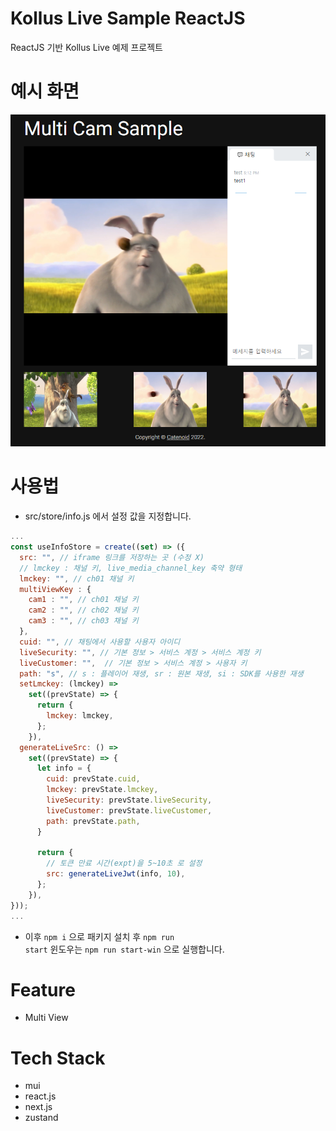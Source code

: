 # Kollus Live Sample ReactJS

ReactJS 기반 Kollus Live 예제 프로젝트

# 예시 화면
![preview](/screenshot/preview.png)

# 사용법
- src/store/info.js 에서 설정 값을 지정합니다.

```javascript
...
const useInfoStore = create((set) => ({
  src: "", // iframe 링크를 저장하는 곳 (수정 X)
  // lmckey : 채널 키, live_media_channel_key 축약 형태
  lmckey: "", // ch01 채널 키
  multiViewKey : {
    cam1 : "", // ch01 채널 키
    cam2 : "", // ch02 채널 키
    cam3 : "", // ch03 채널 키
  },
  cuid: "", // 채팅에서 사용할 사용자 아이디
  liveSecurity: "", // 기본 정보 > 서비스 계정 > 서비스 계정 키
  liveCustomer: "",  // 기본 정보 > 서비스 계정 > 사용자 키
  path: "s", // s : 플레이어 재생, sr : 원본 재생, si : SDK를 사용한 재생
  setLmckey: (lmckey) =>
    set((prevState) => {
      return {
        lmckey: lmckey,
      };
    }),
  generateLiveSrc: () =>
    set((prevState) => {
      let info = {
        cuid: prevState.cuid,
        lmckey: prevState.lmckey,
        liveSecurity: prevState.liveSecurity,
        liveCustomer: prevState.liveCustomer,
        path: prevState.path,
      }

      return {
        // 토큰 만료 시간(expt)을 5~10초 로 설정
        src: generateLiveJwt(info, 10),
      };
    }),
}));
...
```
- 이후 <code>npm i</code> 으로 패키지 설치 후 <code>npm run start</code> 윈도우는 <code>npm run start-win</code> 으로 실행합니다.

# Feature
- Multi View

# Tech Stack
- mui
- react.js
- next.js
- zustand
